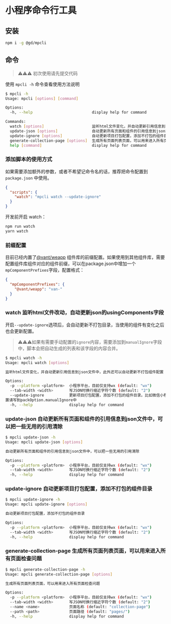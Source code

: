 # 小程序命令行工具

## 安装

```bash
npm i -g @gd/mpcli
```

## 命令

> ⚠️⚠️⚠️ 初次使用请先提交代码

使用 `mpcli -h` 命令查看使用方法说明

```bash
$ mpcli -h
Usage: mpcli [options] [command]

Options:
  -h, --help                          display help for command

Commands:
  watch [options]                     监听html文件变化，并自动更新引用信息到json文件中，此外还可以自动更新不打包组件配置
  update-json [options]               自动更新所有页面和组件的引用信息到json文件中，可以把一些无用的引用清除
  update-ignore [options]             自动更新项目打包配置，添加不打包的组件目录
  generate-collection-page [options]  生成所有页面列表页面，可以用来进入所有页面检查问题
  help [command]                      display help for command
```

### 添加脚本的使用方式

如果需要添加额外的参数，或者不希望记命令名的话，推荐把命令配置到 `package.json` 中使用。

```json
{
  "scripts": {
    "watch": "mpcli watch --update-ignore"
  }
}
```

开发前开启 watch：

```bash
npm run watch
yarn watch
````

### 前缀配置

目前已经内置了[@vant/weapp](https://youzan.github.io/vant-weapp/#/home) 组件库的前缀配置。如果使用到其他组件库，需要配置组件库组件对应的组件前缀，可以在package.json中增加一个`mpComponentPrefixes`字段，配置格式：

```json
{
  "mpComponentPrefixes": {
    "@vant/weapp": "van-"
  }
}
```

### watch 监听html文件改动，自动更新json的usingComponents字段

开启`--update-ignore`选项后，会自动更新不打包目录，当使用的组件有变化之后也会更新配置。
> ⚠️⚠️⚠️如果有需要手动配置的`ignore`内容，需要添加到`manualIgnore`字段中，脚本会把自动生成的列表和该字段的内容合并。

```bash
$ mpcli watch -h
Usage: mpcli watch [options]

监听html文件变化，并自动更新引用信息到json文件中，此外还可以自动更新不打包组件配置

Options:
  -p --platform <platform>  小程序平台，目前仅支持wx (default: "wx")
  --tab-width <width>       写JSON时换行缩近字符个数 (default: "2")
  --update-ignore           更新项目打包配置，添加不打包的组件目录。比如微信小程序project.config.json中packOption的ignore字段，需要手动添加的ignore配 
置请写到packOption.manualIgnore中
  -h, --help                display help for command
```

### update-json 自动更新所有页面和组件的引用信息到json文件中，可以把一些无用的引用清除

```bash
$ mpcli update-json -h
Usage: mpcli update-json [options]

自动更新所有页面和组件的引用信息到json文件中，可以把一些无用的引用清除

Options:
  -p --platform <platform>  小程序平台，目前仅支持wx (default: "wx")
  --tab-width <width>       写JSON时换行缩近字符个数 (default: "2")
  -h, --help                display help for command
```

### update-ignore 自动更新项目打包配置，添加不打包的组件目录

```bash
$ mpcli update-ignore -h                                                                                                                              
Usage: mpcli update-ignore [options]

自动更新项目打包配置，添加不打包的组件目录

Options:
  -p --platform <platform>  小程序平台，目前仅支持wx (default: "wx")
  --tab-width <width>       写JSON时换行缩近字符个数 (default: "2")
  -h, --help                display help for command
```

### generate-collection-page 生成所有页面列表页面，可以用来进入所有页面检查问题

```bash
$ mpcli generate-collection-page -h
Usage: mpcli generate-collection-page [options]

生成所有页面列表页面，可以用来进入所有页面检查问题

Options:
  -p --platform <platform>  小程序平台，目前仅支持wx (default: "wx")
  --tab-width <width>       写JSON时换行缩近字符个数 (default: "2")
  --name <name>             页面名称 (default: "collection-page")
  --path <path>             页面路径 (default: "pages/")
  -h, --help                display help for command
```
